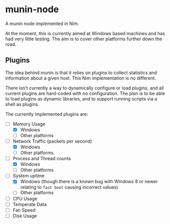 # munin-node

A munin node implemented in Nim.

At the moment, this is currently aimed at Windows based machines and has had very little testing. The aim is to cover other platforms further down the road.

## Plugins

The idea behind munin is that it relies on plugins to collect statistics and information about a given host. This Nim implementation is no different.

There isn't currently a way to dynamically configure or load plugins, and all current plugins are hard-coded with no configuration. The plan is to be able to load plugins as dynamic libraries, and to support running scripts via a shell as plugins.

The currently implemented plugins are:

- [ ] Memory Usage
    - [X] Windows
    - [ ] Other platforms
- [ ] Network Traffic (packets per second)
    - [X] Windows
    - [ ] Other platforms
- [ ] Process and Thread counts
    - [X] Windows
    - [ ] Other platforms
- [ ] System uptime
    - [X] Windows (though there is a known bug with Windows 8 or newer relating to `fast boot` causing incorrect values)
    - [ ] Other platforms
- [ ] CPU Usage
- [ ] Temperate Data
- [ ] Fan Speed
- [ ] Disk Usage
